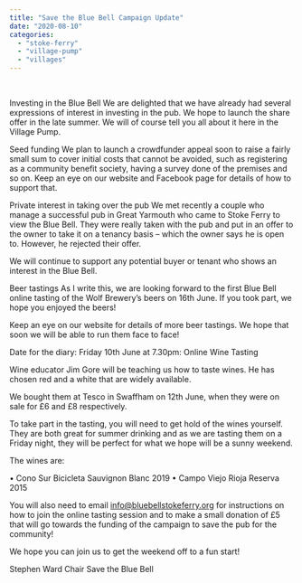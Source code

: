 ```yaml
---
title: "Save the Blue Bell Campaign Update"
date: "2020-08-10"
categories: 
  - "stoke-ferry"
  - "village-pump"
  - "villages"
---
```


 

Investing in the Blue Bell We are delighted that we have already had several expressions of interest in investing in the pub. We hope to launch the share offer in the late summer. We will of course tell you all about it here in the Village Pump.

Seed funding We plan to launch a crowdfunder appeal soon to raise a fairly small sum to cover initial costs that cannot be avoided, such as registering as a community benefit society, having a survey done of the premises and so on. Keep an eye on our website and Facebook page for details of how to support that.

Private interest in taking over the pub We met recently a couple who manage a successful pub in Great Yarmouth who came to Stoke Ferry to view the Blue Bell. They were really taken with the pub and put in an offer to the owner to take it on a tenancy basis – which the owner says he is open to. However, he rejected their offer.

We will continue to support any potential buyer or tenant who shows an interest in the Blue Bell.

Beer tastings As I write this, we are looking forward to the first Blue Bell online tasting of the Wolf Brewery’s beers on 16th June. If you took part, we hope you enjoyed the beers!

Keep an eye on our website for details of more beer tastings. We hope that soon we will be able to run them face to face!

Date for the diary: Friday 10th June at 7.30pm: Online Wine Tasting

Wine educator Jim Gore will be teaching us how to taste wines. He has chosen red and a white that are widely available.

We bought them at Tesco in Swaffham on 12th June, when they were on sale for £6 and £8 respectively.

To take part in the tasting, you will need to get hold of the wines yourself. They are both great for summer drinking and as we are tasting them on a Friday night, they will be perfect for what we hope will be a sunny weekend.

The wines are:

• Cono Sur Bicicleta Sauvignon Blanc 2019 • Campo Viejo Rioja Reserva 2015

You will also need to email info@bluebellstokeferry.org for instructions on how to join the online tasting session and to make a small donation of £5 that will go towards the funding of the campaign to save the pub for the community!

We hope you can join us to get the weekend off to a fun start!

Stephen Ward Chair Save the Blue Bell

